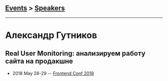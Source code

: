 ## [Events](../README.md) > [Speakers](../speakers.md)
---

# Александр Гутников

## Real User Monitoring: анализируем работу сайта на продакшне
- 2018 May 28-29 -- [Frontend Conf 2018](https://www.youtube.com/watch?v=2c9N0Wu7b-E)    
